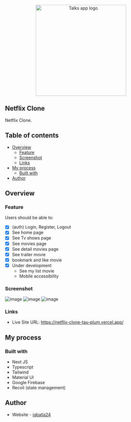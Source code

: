 <p align="center">
  <img src="https://upload.wikimedia.org/wikipedia/commons/0/08/Netflix_2015_logo.svg" width="300px" alt="Talks app logo"/>
</p>

## Netflix Clone
<p>Netflix Clone.<p>

## Table of contents

- [Overview](#overview)
  - [Feature](#feature)
  - [Screenshot](#screenshot)
  - [Links](#links)
- [My process](#my-process)
  - [Built with](#built-with)
- [Author](#author)

## Overview

### Feature

Users should be able to:

- [x] (auth) Login, Register, Logout
- [x] See home page
- [x] See Tv shows page
- [x] See movies page
- [x] See detail movies page
- [x] See trailer movie
- [x] bookmark and like movie
- [x] Under development
  - See my list movie
  - Mobile accessibility

### Screenshot

![image](https://user-images.githubusercontent.com/57162533/227695523-51231021-670b-436b-b5b4-bea3988e311d.png)
![image](https://user-images.githubusercontent.com/57162533/227695534-2b89c398-e04c-45b0-a78a-7d532235f537.png)
![image](https://user-images.githubusercontent.com/57162533/227695542-742e4adb-c220-4df1-b089-715a8e1890fa.png)


### Links

- Live Site URL: https://netflix-clone-tau-plum.vercel.app/

## My process

### Built with

- Next JS
- Typescript
- Tailwind
- Material UI
- Google Firebase
- Recoil (state management)

## Author

- Website - [iqballa24](https://github.com/iqballa24)


